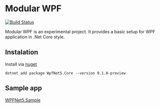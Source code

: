 Modular WPF
==========
[![Build Status](https://dawidsurys.visualstudio.com/WPFNET5/_apis/build/status/dejvids.WPFNet5.Core?branchName=master)](https://dawidsurys.visualstudio.com/WPFNET5/_build/latest?definitionId=2&branchName=master)

Modular WPF is an experimental project. It provides a basic setup for WPF application in .Net Core style.
## Instalation
Install via [nuget](https://www.nuget.org/packages/WpfNet5.Core/0.1.0-preview)
``` console
dotnet add package WpfNet5.Core --version 0.1.0-preview
```

## Sample app
[WPFNet5.Sample](https://github.com/dejvids/WPFNet5.Sample)

